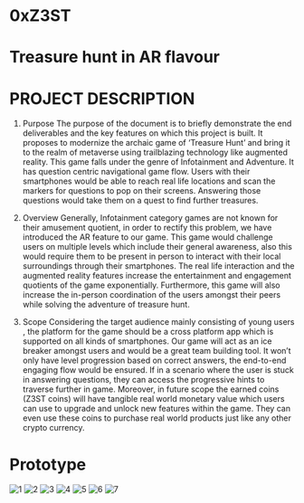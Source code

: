 # 0xZ3ST

<h1>Treasure hunt in AR flavour</h1>
<h1 >PROJECT DESCRIPTION</h1>

1. Purpose
   The purpose of the document is to briefly demonstrate the end deliverables and the key features on which this project is built. It proposes to modernize the archaic game of ‘Treasure Hunt’ and bring it to the realm of metaverse using trailblazing technology like augmented reality. This game falls under the genre of Infotainment and Adventure. It has question centric navigational game flow. Users with their smartphones would be able to reach real life locations and scan the markers for questions to pop on their screens. Answering those questions would take them on a quest to find further treasures.

2. Overview
   Generally, Infotainment category games are not known for their amusement quotient, in order to rectify this problem, we have introduced the AR feature to our game. This game would challenge users on multiple levels which include their general awareness, also this would require them to be present in person to interact with their local surroundings through their smartphones. The real life interaction and the augmented reality features increase the entertainment and engagement quotients of the game exponentially. Furthermore, this game will also increase the in-person coordination of the users amongst their peers while solving the adventure of treasure hunt.

3. Scope
Considering the target audience mainly consisting of young users , the platform for the game should be a cross platform app which is supported on all kinds of smartphones. Our game will act as an ice breaker amongst users and would be a great team building tool. It won’t only have level progression based on correct answers, the end-to-end engaging flow would be ensured. If in a scenario where the user is stuck in answering questions, they can access the progressive hints to traverse further in game. Moreover, in future scope the earned coins (Z3ST coins) will have tangible real world monetary value which users can use to upgrade and unlock new features within the game. They can even use these coins to purchase real world products just like any other crypto currency.
<h1> Prototype </h1>
<img src="https://i.ibb.co/F5g5j8P/1.png" alt="1" border="0">
<img src="https://i.ibb.co/KjW31kY/2.png" alt="2" border="0">
<img src="https://i.ibb.co/3yPsVPm/3.png" alt="3" border="0">
<img src="https://i.ibb.co/4R1bTWz/4.png" alt="4" border="0">
<img src="https://i.ibb.co/VCyK2mR/5.png" alt="5" border="0">
<img src="https://i.ibb.co/qJPkCX4/6.png" alt="6" border="0">
<img src="https://i.ibb.co/HhsS7zS/7.png" alt="7" border="0">
